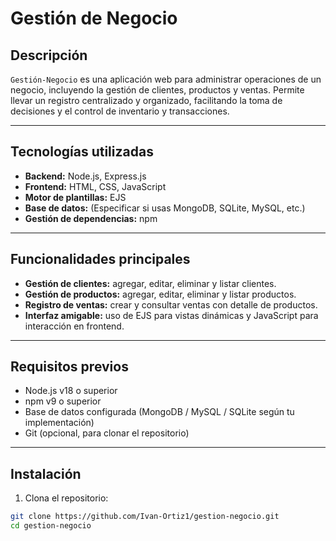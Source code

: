 # Gestión de Negocio

## Descripción
`Gestión-Negocio` es una aplicación web para administrar operaciones de un negocio, incluyendo la gestión de clientes, productos y ventas. Permite llevar un registro centralizado y organizado, facilitando la toma de decisiones y el control de inventario y transacciones.

---

## Tecnologías utilizadas

- **Backend:** Node.js, Express.js
- **Frontend:** HTML, CSS, JavaScript
- **Motor de plantillas:** EJS
- **Base de datos:** (Especificar si usas MongoDB, SQLite, MySQL, etc.)
- **Gestión de dependencias:** npm

---

## Funcionalidades principales

- **Gestión de clientes:** agregar, editar, eliminar y listar clientes.
- **Gestión de productos:** agregar, editar, eliminar y listar productos.
- **Registro de ventas:** crear y consultar ventas con detalle de productos.
- **Interfaz amigable:** uso de EJS para vistas dinámicas y JavaScript para interacción en frontend.

---

## Requisitos previos

- Node.js v18 o superior
- npm v9 o superior
- Base de datos configurada (MongoDB / MySQL / SQLite según tu implementación)
- Git (opcional, para clonar el repositorio)

---

## Instalación

1. Clona el repositorio:
```bash
git clone https://github.com/Ivan-Ortiz1/gestion-negocio.git
cd gestion-negocio
